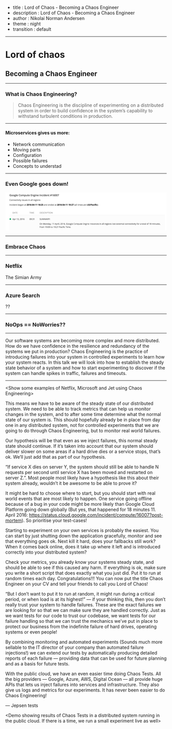 - title : Lord of Chaos - Becoming a Chaos Engineer
- description : Lord of Chaos - Becoming a Chaos Engineer
- author : Nikolai Norman Andersen
- theme : night
- transition : default

***

# Lord of chaos
##  Becoming a Chaos Engineer

***

### What is Chaos Engineering?

> Chaos Engineering is the discipline of experimenting on a distributed system
in order to build confidence in the system’s capability
to withstand turbulent conditions in production.

<!-- And why is this so important now? -->

***

#### Microservices gives us more:

- Network communication
- Moving parts
- Configuration
- Possible failures
- Concepts to understad <!-- Like Service discovery and Circuit breakers -->

<!-- Our software systems are becoming more complex and more distributed. Microservices has become a household word, and many greenfield projects starts with small services from scratch. While it gives a lot opportunities, especially when it comes to scaling, polyglot solutions and maintenance, it also gives us a new set of problems: More network communication and more moving parts. We have a lot more configuration and we need to gracefully handle failures. Most likely we need service discovery and we are probably using a circuit breaker or two. This is getting complicated, but we get it working. -->

***

### Even Google goes down!

![Google Compute Engine Incident](images/googlecomputeincident.png)

<!-- So how can we solve it? Well, you should  -->

***

<!-- But how do we trust that all our failure handling will work as expected? How can we be sure that our autoscaling works? -->

### Embrace Chaos

<!-- We use unit tests to make sure our logic is sound, integration tests to test how our modules and systems work together and smoke tests to test more realistic scenarios when our solution is deployed to a environment with similarities to production. However we all know there are bugs or situations that will only occur in production, either because of the data or because of the load. Chaos Testing is a response to all of this. By injecting failures in a controlled experiment we can see how our system handles them. And we do it the only place where it matters: In production! And before you jump out of your chair to yell “Testing in production!? That’s crazy!”, let me tell you a bit more about Chaos Testing in practice: Chaos Testing, or Chaos Engineering, is not about fucking yourself over. It’s about finding weaknesses before they manifest, and to automate the process so you can, at any time - and after any change - be certain that your infrastructure and system can handle failures. -->

***

### Netflix

The Simian Army

<!-- is a suite of tools for keeping your cloud operating in top form. Chaos Monkey, the first member, is a resiliency tool that helps ensure that your applications can tolerate random instance failures -->

***

### Azure Search

??

***

### NoOps == NoWorries??

***

Our software systems are becoming more complex and more distributed. How do we have confidence in the resilience and redundancy of the systems we put in production? Chaos Engineering is the practice of introducing failures into your system in controlled experiments to learn how your system reacts. In this talk we will look into how to establish the steady state behavior of a system and how to start experimenting to discover if the system can handle spikes in traffic, failures and timeouts.

*** 

<Show some examples of Netflix, Microsoft and Jet using Chaos Engineering>

This means we have to be aware of the steady state of our distributed system. We need to be able to track metrics that can help us monitor changes in the system, and to after some time determine what the normal state of our system is. This should hopefully already be in place from day one in any distributed system, not for controlled experiments that we are going to do through Chaos Engineering, but to monitor real world failures.

Our hypothesis will be that even as we inject failures, this normal steady state should continue. If it’s taken into account that our system should deliver slower on some areas if a hard drive dies or a service stops, that’s ok. We’ll just add that as part of our hypothesis.

“If service X dies on server Y, the system should still be able to handle N requests per second until service X has been moved and restarted on server Z.”. Most people most likely have a hypothesis like this about their system already, wouldn’t it be awesome to be able to prove it?

It might be hard to choose where to start, but you should start with real world events that are most likely to happen. One service going offline because of a bug in your code might be more likely than Google Cloud Platform going down globally (But yes, that happened for 18 minutes 11. April 2016: https://status.cloud.google.com/incident/compute/16007?post-mortem). So prioritise your test-cases!

Starting to experiment on your own services is probably the easiest. You can start by just shutting down the application gracefully, monitor and see that everything goes ok. Next kill it hard, does your fallbacks still work? When it comes back online, does it take up where it left and is introduced correctly into your distributed system?

Check your metrics, you already know your systems steady state, and should be able to see if this caused any harm. If everything is ok, make sure you write a short script that does exactly what you just did. Put it to run at random times each day. Congratulations!!! You can now put the title Chaos Engineer on your CV and tell your friends to call you Lord of Chaos!

“But I don’t want to put it to run at random, it might run during a critical period, or when load is at its highest!” — if your thinking this, then you don’t really trust your system to handle failures. These are the exact failures we are looking for so that we can make sure they are handled correctly. Just as we want tests for our code to trust our codebase, we want tests for our failure handling so that we can trust the mechanics we’ve put in place to protect our business from the indefinite failure of hard drives, operating systems or even people!

By combining monitoring and automated experiments (Sounds much more sellable to the IT director of your company than automated failure injections!) we can extend our tests by automatically producing detailed reports of each failure — providing data that can be used for future planning and as a basis for future tests.

With the public cloud, we have an even easier time doing Chaos Tests. All the big providers — Google, Azure, AWS, Digital Ocean — all provide huge APIs that lets us inject failures into services and infrastructure. They also give us logs and metrics for our experiments. It has never been easier to do Chaos Engineering!

— Jepsen tests

<Demo showing results of Chaos Tests in a distributed system running in the public cloud. If there is a time, we run a small experiment live as well>
